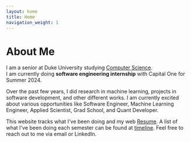 ```yaml
---
layout: home
title: Home
navigation_weight: 1
---
```


# About Me

I am a senior at Duke University studying <span id="index_major" style="text-decoration:underline">Computer Science</span>.  
I am currently doing **software engineering internship** with Capital One for Summer 2024.

Over the past few years, I did research in machine learning, projects in software development, and other different works. I am currently excited about various opportunities like Software Engineer, Machine Learning Engineer, Applied Scientist, Grad School, and Quant Developer.

This website tracks what I've been doing and my web [Resume](/resume). A list of what I've been doing each semester can be found at [timeline](/timeline). Feel free to reach out to me via email or LinkedIn.
